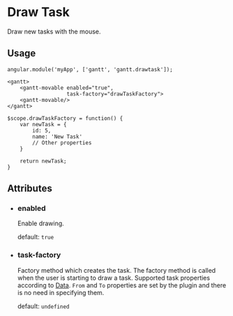 # Draw Task

Draw new tasks with the mouse.

## Usage

    angular.module('myApp', ['gantt', 'gantt.drawtask']);

<!-- -->

    <gantt>
        <gantt-movable enabled="true",
                       task-factory="drawTaskFactory">
        <gantt-movable/>
    </gantt>
 
<!-- -->
   
    $scope.drawTaskFactory = function() {
        var newTask = {
            id: 5,
            name: 'New Task'
            // Other properties
        }
       
        return newTask;
    }

## Attributes

- ### enabled

    Enable drawing.
    
    default: `true`

- ### task-factory

    Factory method which creates the task. The factory method is called when the user is starting to draw a task. Supported task properties according to [Data](../configuration/plugins.md). `From` and `To` properties are set by the plugin and there is no need in specifying them.
    
    default: `undefined`
